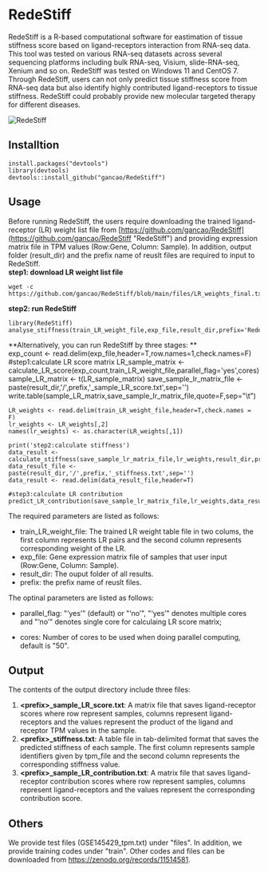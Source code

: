 # RedeStiff #


RedeStiff is a R-based computational software for eastimation of tissue stiffness score based on ligand-receptors interaction from RNA-seq data. This tool was tested on various RNA-seq datasets across several sequencing platforms including bulk RNA-seq, Visium, slide-RNA-seq, Xenium and so on. RedeStiff was tested on Windows 11 and CentOS 7. Through RedeStiff, users can not only predict tissue stiffness score from RNA-seq data but also identify highly contributed ligand-receptors to tissue stiffness. RedeStiff could probably provide new molecular targeted therapy for different diseases.

![RedeStiff](https://github.com/gancao/RedeStiff/blob/main/files/RedeStiff.png)

## Installtion ##

    install.packages("devtools")
	library(devtools)
    devtools::install_github("gancao/RedeStiff")

## Usage ##
Before running RedeStiff, the users require downloading the trained ligand-receptor (LR) weight list file from [https://github.com/gancao/RedeStiff](https://github.com/gancao/RedeStiff "RedeStiff") and providing expression matrix file in TPM values (Row:Gene, Column: Sample).  In addition, output folder (result\_dir) and the prefix name of reuslt files are required to input to RedeStiff. <br>
**step1: download LR weight list file** <br>

    wget -c https://github.com/gancao/RedeStiff/blob/main/files/LR_weights_final.txt

**step2: run RedeStiff** <br>

    library(RedeStiff)
    analyse_stiffness(train_LR_weight_file,exp_file,result_dir,prefix='RedeStiff',parallel_flag='yes',cores=50)
**Alternatively, you can run RedeStiff by three stages: ** <br>
    exp_count <- read.delim(exp_file,header=T,row.names=1,check.names=F)
    #step1:calculate LR score matrix
    LR_sample_matrix <- calculate_LR_score(exp_count,train_LR_weight_file,parallel_flag='yes',cores)
    sample_LR_matrix <- t(LR_sample_matrix)
    save_sample_lr_matrix_file <- paste(result_dir,'/',prefix,'_sample_LR_score.txt',sep='')
    write.table(sample_LR_matrix,save_sample_lr_matrix_file,quote=F,sep="\t")
    
    LR_weights <- read.delim(train_LR_weight_file,header=T,check.names = F)
    lr_weights <- LR_weights[,2]
    names(lr_weights) <- as.character(LR_weights[,1])
    
    print('step2:calculate stiffness')
    data_result <- calculate_stiffness(save_sample_lr_matrix_file,lr_weights,result_dir,prefix)
    data_result_file <- paste(result_dir,'/',prefix,'_stiffness.txt',sep='')
    data_result <- read.delim(data_result_file,header=T)
    
    #step3:calculate LR contribution
    predict_LR_contribution(save_sample_lr_matrix_file,lr_weights,data_result,result_dir,prefix)
    
The required parameters are listed as follows:

- train\_LR\_weight_file: The trained LR weight table file in two colums, the first column represents LR pairs and the second column represents corresponding weight of the LR.
- exp_file: Gene expression matrix file of samples that user input (Row:Gene, Column: Sample).
- result\_dir: The ouput folder of all results.
- prefix: the prefix name of reuslt files.
    
The optinal parameters are listed as follows: <br> 

- parallel\_flag: "‘yes’" (default) or "‘no’", "‘yes’" denotes multiple cores and "‘no’" denotes single core for calculaing LR score matrix; <br>

- cores: Number of cores to be used when doing parallel computing, default is "50". <br>

## Output ##
The contents of the output directory include three files: <br>
1. **<prefix\>\_sample\_LR_score.txt**: A matrix file that saves ligand-receptor scores where row represent samples, columns represent ligand-receptors and the values represent the product of the ligand and receptor TPM values in the sample. <br>
2. **<prefix\>\_stiffness.txt**: A table file in tab-delimited format that saves the predicted stiffness of each sample. The first column represents sample identifiers given by tpm\_file and the second column represents the corresponding stiffness value. <br>
3. **<prefix\>\_sample\_LR\_contribution.txt**: A matrix file that saves ligand-receptor  contribution scores where row represent samples, columns represent ligand-receptors and the values represent the corresponding contribution score. <br>

## Others ##
We provide test files (GSE145429_tpm.txt) under "files". In addition, we provide training codes under "train". Other codes and files can be downloaded from https://zenodo.org/records/11514581.



